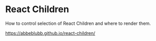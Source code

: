 # React Children

How to control selection of React Children and where to render them.

https://abbeblubb.github.io/react-children/
